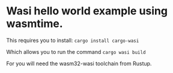 # Wasi hello world example using wasmtime.

This requires you to install: `cargo install cargo-wasi`

Which allows you to run the command `cargo wasi build`

For you will need the wasm32-wasi toolchain from Rustup.